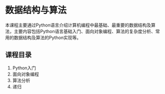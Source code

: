 # 数据结构与算法

本课程主要通过Python语言介绍计算机编程中最基础、最重要的数据结构及算法，主要内容包括Python语言基础入门、面向对象编程、算法的复杂度分析、常用的数据结构及算法的Python实现等。

## 课程目录
1. Python入门
2. 面向对象编程
3. 算法分析
4. 递归
